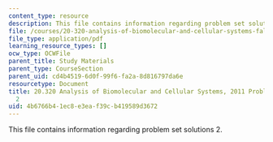 ```yaml
---
content_type: resource
description: This file contains information regarding problem set solutions 2.
file: /courses/20-320-analysis-of-biomolecular-and-cellular-systems-fall-2012/4b6766b41ec8e3eaf39cb419589d3672_MIT20_320F12_2011_PS2_sol.pdf
file_type: application/pdf
learning_resource_types: []
ocw_type: OCWFile
parent_title: Study Materials
parent_type: CourseSection
parent_uid: cd4b4519-6d0f-99f6-fa2a-8d816797da6e
resourcetype: Document
title: 20.320 Analysis of Biomolecular and Cellular Systems, 2011 Problem Set Solutions
  2
uid: 4b6766b4-1ec8-e3ea-f39c-b419589d3672
---
```

This file contains information regarding problem set solutions 2.

